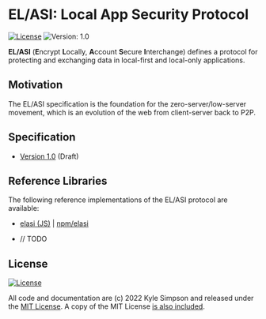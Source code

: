 # EL/ASI: Local App Security Protocol

[![License](https://img.shields.io/badge/license-MIT-a1356a)](LICENSE.txt) ![Version: 1.0](https://img.shields.io/badge/Version-1.0-blue)

**EL/ASI** (**E**ncrypt **L**ocally, **A**ccount **S**ecure **I**nterchange) defines a protocol for protecting and exchanging data in local-first and local-only applications.

## Motivation

The EL/ASI specification is the foundation for the zero-server/low-server movement, which is an evolution of the web from client-server back to P2P.

## Specification

* [Version 1.0](1.0/spec.md) (Draft)

## Reference Libraries

The following reference implementations of the EL/ASI protocol are available:

* [elasi (JS)](reference-libs/js/README.md) | [npm/elasi](https://npmjs.com/package/elasi)

* // TODO

## License

[![License](https://img.shields.io/badge/license-MIT-a1356a)](LICENSE.txt)

All code and documentation are (c) 2022 Kyle Simpson and released under the [MIT License](http://getify.mit-license.org/). A copy of the MIT License [is also included](LICENSE.txt).

